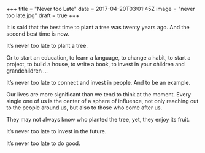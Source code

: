 +++
title = "Never too Late"
date = 2017-04-20T03:01:45Z
image = "never too late.jpg"
draft = true
+++


It is said that the best time to plant a tree was twenty years ago. 
And the second best time is now. 

It’s never too late to plant a tree.

Or to start an education, to learn a language, to change a habit, to start a project, to build a house, to write a book, to invest in your children and grandchildren …

It’s never too late to connect and invest in people. And to be an example.

Our lives are more significant than we tend to think at the moment. Every single one of us is the center of a sphere of influence, not only reaching out to the people around us, but also to those who come after us.

They may not always know who planted the tree, yet, they enjoy its fruit. 

It’s never too late to invest in the future.

It’s never too late to do good.